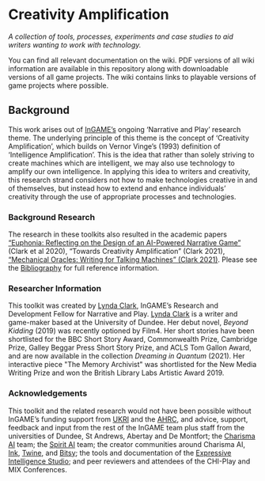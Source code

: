 # Creativity Amplification

*A collection of tools, processes, experiments and case studies to aid writers wanting to work with technology.*

You can find all relevant documentation on the wiki. PDF versions of all wiki information are available in this repository along with downloadable versions of all game projects. The wiki contains links to playable versions of game projects where possible. 

## Background

This work arises out of [InGAME’s](https://www.innovationforgames.com/) ongoing ‘Narrative and Play’ research theme. The underlying principle of this theme is the concept of ‘Creativity Amplification’, which builds on Vernor Vinge’s (1993) definition of ‘Intelligence Amplification’. This is the idea that rather than solely striving to create machines which are intelligent, we may also use technology to amplify our own intelligence. In applying this idea to writers and creativity, this research strand considers not how to make technologies creative in and of themselves, but instead how to extend and enhance individuals’ creativity through the use of appropriate processes and technologies.

### Background Research

The research in these toolkits also resulted in the academic papers [“Euphonia: Reflecting on the Design of an AI-Powered Narrative Game”](https://doi.org/10.1145/3383668.3419913) (Clark et al 2020), “Towards Creativity Amplification” (Clark 2021), [“Mechanical Oracles: Writing for Talking Machines” (Clark 2021)](https://www.youtube.com/watch?v=mkstioADojU). Please see the [Bibliography](https://github.com/IngameDundee/CreativityAmplification/wiki/Bibliography-and-Resources) for full reference information.

### Researcher Information

This toolkit was created by [Lynda Clark](https://discovery.dundee.ac.uk/en/persons/lynda-clark), InGAME’s Research and Development Fellow for Narrative and Play. [Lynda Clark](https://wouldyouliketochangethedifficultysetting.wordpress.com/about/) is a writer and game-maker based at the University of Dundee. Her debut novel, *Beyond Kidding* (2019) was recently optioned by Film4. Her short stories have been shortlisted for the BBC Short Story Award, Commonwealth Prize, Cambridge Prize, Galley Beggar Press Short Story Prize, and ACLS Tom Gallon Award, and are now available in the collection *Dreaming in Quantum* (2021). Her interactive piece "The Memory Archivist" was shortlisted for the New Media Writing Prize and won the British Library Labs Artistic Award 2019.

### Acknowledgements

This toolkit and the related research would not have been possible without InGAME’s funding support from [UKRI](https://www.ukri.org/) and the [AHRC](https://ahrc.ukri.org/), and advice, support, feedback and input from the rest of the InGAME team plus staff from the universities of Dundee, St Andrews, Abertay and De Montfort; the [Charisma AI](https://charisma.ai/) team; the [Spirit AI](https://www.spiritai.com/) team; the creator communities around Charisma AI, [Ink](https://www.inklestudios.com/ink/), [Twine](https://www.twinery.org), and [Bitsy](https://make.bitsy.org/); the tools and documentation of the [Expressive Intelligence Studio](https://eis.ucsc.edu/); and peer reviewers and attendees of the CHI-Play and MIX Conferences.
